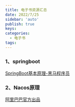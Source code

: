 ```yaml
---
title: 电子书资源汇总
date: 2022/7/25
sidebar: 'auto'
publish: true
keys:
categories:
  - 电子书
tags:
---
```


### 1、springboot

[SpringBoot基本原理-黑马程序员](https://afatpig.oss-cn-chengdu.aliyuncs.com/ebooks/Springboot.pdf)

### 2、Nacos原理

[阿里巴巴官方出品](https://afatpig.oss-cn-chengdu.aliyuncs.com/ebooks/NACOS.pdf)